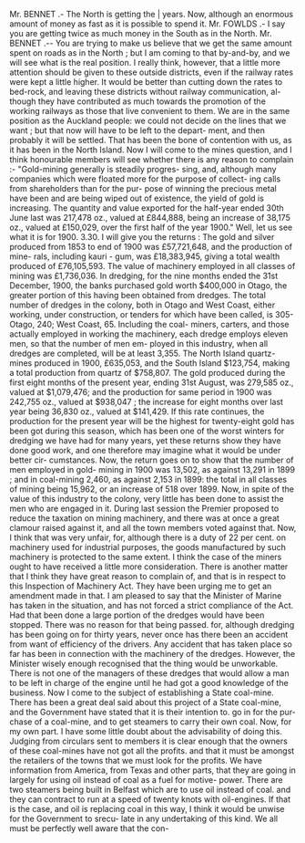 Mr. BENNET .- The North is getting the | years. Now, although an enormous amount of money as fast as it is possible to spend it. Mr. FOWLDS .- I say you are getting twice as much money in the South as in the North. Mr. BENNET .-- You are trying to make us believe that we get the same amount spent on roads as in the North ; but I am coming to that by-and-by, and we will see what is the real position. I really think, however, that a little more attention should be given to these outside districts, even if the railway rates were kept a little higher. It would be better than cutting down the rates to bed-rock, and leaving these districts without railway communication, al- though they have contributed as much towards the promotion of the working railways as those that live convenient to them. We are in the same position as the Auckland people: we could not decide on the lines that we want ; but that now will have to be left to the depart- ment, and then probably it will be settled. That has been the bone of contention with us, as it has been in the North Island. Now I will come to the mines question, and I think honourable members will see whether there is any reason to complain :- "Gold-mining generally is steadily progres- sing, and, although many companies which were floated more for the purpose of collect- ing calls from shareholders than for the pur- pose of winning the precious metal have been and are being wiped out of existence, the yield of gold is increasing. The quantity and value exported for the half-year ended 30th June last was 217,478 oz., valued at £844,888, being an increase of 38,175 oz., valued at £150,029, over the first half of the year 1900." Well, let us see what it is for 1900. 3.30. I will give you the returns : The gold and silver produced from 1853 to end of 1900 was £57,721,648, and the production of mine- rals, including kauri - gum, was £18,383,945, giving a total wealth produced of £76,105,593. The value of machinery employed in all classes of mining was £1,736,036. In dredging, for the nine months ended the 31st December, 1900, the banks purchased gold worth $400,000 in Otago, the greater portion of this having been obtained from dredges. The total number of dredges in the colony, both in Otago and West Coast, either working, under construction, or tenders for which have been called, is 305- Otago, 240; West Coast, 65. Including the coal- miners, carters, and those actually employed in working the machinery, each dredge employs eleven men, so that the number of men em- ployed in this industry, when all dredges are completed, will be at least 3,355. The North Island quartz-mines produced in 1900, £635,053, and the South Island $123,754, making a total production from quartz of $758,807. The gold produced during the first eight months of the present year, ending 31st August, was 279,585 oz., valued at $1,079,476; and the production for same period in 1900 was 242,755 oz., valued at $938,047 ; the increase for eight months over last year being 36,830 oz., valued at $141,429. If this rate continues, the production for the present year will be the highest for twenty-eight gold has been got during this season, which has been one of the worst winters for dredging we have had for many years, yet these returns show they have done good work, and one therefore may imagine what it would be under better cir- cumstances. Now, the return goes on to show that the number of men employed in gold- mining in 1900 was 13,502, as against 13,291 in 1899 ; and in coal-mining 2,460, as against 2,153 in 1899: the total in all classes of mining being 15,962, or an increase of 518 over 1899. Now, in spite of the value of this industry to the colony, very little has been done to assist the men who are engaged in it. During last session the Premier proposed to reduce the taxation on mining machinery, and there was at once a great clamour raised against it, and all the town members voted against that. Now, I think that was very unfair, for, although there is a duty of 22 per cent. on machinery used for industrial purposes, the goods manufactured by such machinery is protected to the same extent. I think the case of the miners ought to have received a little more consideration. There is another matter that I think they have great reason to complain of, and that is in respect to this Inspection of Machinery Act. They have been urging me to get an amendment made in that. I am pleased to say that the Minister of Marine has taken in the situation, and has not forced a strict compliance of the Act. Had that been done a large portion of the dredges would have been stopped. There was no reason for that being passed. for, although dredging has been going on for thirty years, never once has there been an accident from want of efficiency of the drivers. Any accident that has taken place so far has been in connection with the machinery of the dredges. However, the Minister wisely enough recognised that the thing would be unworkable. There is not one of the managers of these dredges that would allow a man to be left in charge of the engine until he had got a good knowledge of the business. Now I come to the subject of establishing a State coal-mine. There has been a great deal said about this project of a State coal-mine, and the Government have stated that it is their intention to. go in for the pur- chase of a coal-mine, and to get steamers to carry their own coal. Now, for my own part. I have some little doubt about the advisability of doing this. Judging from circulars sent to members it is clear enough that the owners of these coal-mines have not got all the profits. and that it must be amongst the retailers of the towns that we must look for the profits. We have information from America, from Texas and other parts, that they are going in largely for using oil instead of coal as a fuel for motive- power. There are two steamers being built in Belfast which are to use oil instead of coal. and they can contract to run at a speed of twenty knots with oil-engines. If that is the case, and oil is replacing coal in this way, I think it would be unwise for the Government to srecu- late in any undertaking of this kind. We all must be perfectly well aware that the con- 